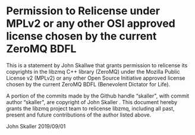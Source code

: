 # Permission to Relicense under MPLv2 or any other OSI approved license chosen by the current ZeroMQ BDFL

This is a statement by John Skallwe
that grants permission to relicense its copyrights in the libzmq C++
library (ZeroMQ) under the Mozilla Public License v2 (MPLv2) or any
other Open Source Initiative approved license chosen by the current ZeroMQ
BDFL (Benevolent Dictator for Life).

A portion of the commits made by the Github handle “skaller", with
commit author “skaller", are copyright of John Skaller .
This document hereby grants the libzmq project team to relicense libzmq,
including all past, present and future contributions of the author listed above.

John Skaller
2019/09/01
